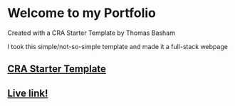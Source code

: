 # Welcome to my Portfolio

Created with a CRA Starter Template by Thomas Basham

I took this simple/not-so-simple template and made it a full-stack webpage

## [CRA Starter Template](https://www.npmjs.com/package/cra-template-react-portfolio)

## [Live link!](https://thomasbashamportfolio.net)
